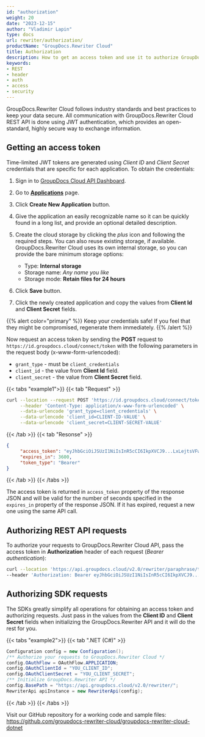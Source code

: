 ```yaml
---
id: "authorization"
weight: 20
date: "2023-12-15"
author: "Vladimir Lapin"
type: docs
url: rewriter/authorization/
productName: "GroupDocs.Rewriter Cloud"
title: Authorization
description: How to get an access token and use it to authorize GroupDocs.Rewriter Cloud API requests.
keywords:
- REST
- header
- auth
- access
- security
---
```


GroupDocs.Rewriter Cloud follows industry standards and best practices to keep your data secure. All communication with GroupDocs.Rewriter Cloud REST API is done using JWT authentication, which provides an open-standard, highly secure way to exchange information.

## Getting an access token

Time-limited JWT tokens are generated using _Client ID_ and _Client Secret_ credentials that are specific for each application. To obtain the credentials:

1. Sign in to [GroupDocs Cloud API Dashboard](https://dashboard.groupdocs.cloud/).
2. Go to [**Applications**](https://dashboard.groupdocs.cloud/applications) page.
3. Click **Create New Application** button.
4. Give the application an easily recognizable name so it can be quickly found in a long list, and provide an optional detailed description.
5. Create the cloud storage by clicking the _plus_ icon and following the required steps. You can also reuse existing storage, if available.   
   GroupDocs.Rewriter Cloud uses its own internal storage, so you can provide the bare minimum storage options:

    - Type: **Internal storage**
    - Storage name: _Any name you like_
    - Storage mode: **Retain files for 24 hours**

6. Click **Save** button.
7. Click the newly created application and copy the values from **Client Id** and **Client Secret** fields.

{{% alert color="primary" %}} 
Keep your credentials safe! If you feel that they might be compromised, regenerate them immediately.
{{% /alert %}}

Now request an access token by sending the **POST** request to `https://id.groupdocs.cloud/connect/token` with the following parameters in the request body (x-www-form-urlencoded):

- `grant_type` - must be `client_credentials`
- `client_id` - the value from **Client Id** field.
- `client_secret` - the value from **Client Secret** field.

{{< tabs "example1">}} {{< tab "Request" >}}
```bash
curl --location --request POST 'https://id.groupdocs.cloud/connect/token' \
     --header 'Content-Type: application/x-www-form-urlencoded' \
     --data-urlencode 'grant_type=client_credentials' \
     --data-urlencode 'client_id=CLIENT-ID-VALUE' \
     --data-urlencode 'client_secret=CLIENT-SECRET-VALUE'
```
{{< /tab >}} {{< tab "Resonse" >}}
```json
{
     "access_token": "eyJhbGciOiJSUzI1NiIsInR5cCI6IkpXVCJ9...LxLejtsVFwrZpHA",
     "expires_in": 3600,
     "token_type": "Bearer"
}
```
{{< /tab >}} {{< /tabs >}}

The access token is returned in `access_token` property of the response JSON and will be valid for the number of seconds specified in the `expires_in` property of the response JSON. If it has expired, request a new one using the same API call.

## Authorizing REST API requests

To authorize your requests to GroupDocs.Rewriter Cloud API, pass the access token in **Authorization** header of each request (_Bearer authentication_):

```bash
curl --location 'https://api.groupdocs.cloud/v2.0/rewriter/paraphrase/text/dae5390e-3658-4bff-85bf-4a77cc04eaa5_text' \
--header 'Authorization: Bearer eyJhbGciOiJSUzI1NiIsInR5cCI6IkpXVCJ9...LxLejtsVFwrZpHA'
```

## Authorizing SDK requests

The SDKs greatly simplify all operations for obtaining an access token and authorizing requests. Just pass in the values from the **Client ID** and **Client Secret** fields when initializing the GroupDocs.Rewriter API and it will do the rest for you.

{{< tabs "example2">}} {{< tab ".NET (C#)" >}}
```csharp
Configuration config = new Configuration();
/** Authorize your requests to GroupDocs.Rewriter Cloud */
config.OAuthFlow = OAuthFlow.APPLICATION;
config.OAuthClientId = "YOU_CLIENT_ID";
config.OAuthClientSecret = "YOU_CLIENT_SECRET";
/** Initialize GroupDocs.Rewriter API */
config.BasePath = "https://api.groupdocs.cloud/v2.0/rewriter/";
RewriterApi apiInstance = new RewriterApi(config);
```
{{< /tab >}} {{< /tabs >}}

Visit our GitHub repository for a working code and sample files: https://github.com/groupdocs-rewriter-cloud/groupdocs-rewriter-cloud-dotnet
